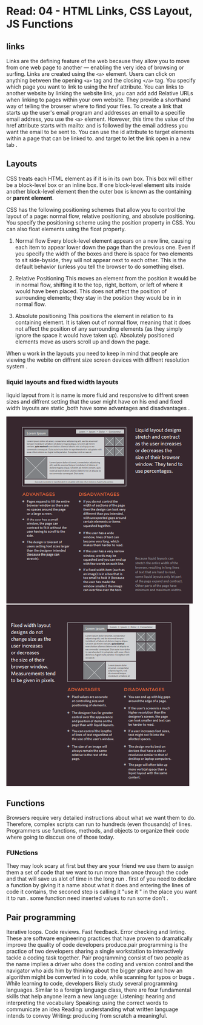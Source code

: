 # Read: 04 - HTML Links, CSS Layout, JS Functions
## links
Links are the defining feature of the web because they allow 
you to move from one web page to another — enabling the
very idea of browsing or surfing. Links are created using the `<a>` element.
Users can click on anything between the opening `<a>` tag and the
 closing `</a>` tag. You specify which page you want to link to using
 the href attribute.
You can links to another website by linking the website link, you 
can add add Relative URLs  when linking to pages within your own
website. They provide a shorthand way of telling the browser where to
find your files.
To create a link that starts up the user's email program and
addresses an email to a specifie  email address, you use the `<a>`
element. However, this time the value of the href attribute starts
with mailto: and is followed by the email address you want the
email to be sent to.
You can use the id attribute to target elements within
a page that can be linked to. and target to let the link open in a new tab .
## Layouts
CSS treats each HTML element as if it is in its
own box. This box will either be a block-level
box or an inline box. If one block-level element sits inside another
block-level element then the outer box is
known as the containing or **parent element**.

CSS has the following positioning schemes that allow you to control
the layout of a page: normal flow, relative positioning, and absolute
positioning. You specify the positioning scheme using the position
property in CSS. You can also float elements using the float property.

1. Normal flow
Every block-level element
appears on a new line, causing
each item to appear lower down
the page than the previous one.
Even if you specify the width
of the boxes and there is space
for two elements to sit side-byside, they will not appear next
to each other. This is the default
behavior (unless you tell the
browser to do something else).

2. Relative Positioning
This moves an element from the
position it would be in normal
flow, shifting it to the top, right,
bottom, or left of where it
would have been placed. This
does not affect the position of
surrounding elements; they stay
in the position they would be in
in normal flow.
3. Absolute positioning
This positions the element
in relation to its containing
element. It is taken out of
normal flow, meaning that it
does not affect the position
of any surrounding elements
(as they simply ignore the
space it would have taken up).
Absolutely positioned elements
move as users scroll up and
down the page.

When u work in the layouts you need to keep in mind 
that people are viewing the webite on diffrent size screen devices
with diffrent resolution system .

### liquid layouts and fixed width layouts 
liquid layout from it is name is more fluid and responsive to diffrent sreen sizes and diffrent setting that the user might have on his end  and fixed width layouts are static ,both have some advantages and disadvantages .


![liquid](/images/liquid.PNG)
![fixed](/images/fixed.PNG)

## Functions
Browsers require very detailed instructions about what
we want them to do. Therefore, complex scripts can run
to hundreds (even thousands) of lines. Programmers use
functions, methods, and objects to organize their code
where going to disccus one of those today.
### FUNctions 
They may look scary at first but they are your friend we use them to assign them a set of code that we want to run more than once through the code and that will save us alot of time in the long run .
first of you need to declare a function  by giving it a name  about what it does and entering the lines of code it contains, the seconed step is calling it "use it " in the place you want it to run . some function need inserted values to run some don't .

## Pair programming 


Iterative loops. Code reviews. Fast feedback. Error checking and linting. These are software engineering practices that have proven to dramatically improve the quality of code developers produce.pair programming is the practice of two developers sharing a single workstation to interactively tackle a coding task together.
Pair programming consist of two people as the name implies a driver who does the coding and version control and the navigator who aids him by thinking about the bigger piture and how an algorithm might be converted in to code, while scanning for typos or bugs .
While learning to code, developers likely study several programming languages. Similar to a foreign language class, there are four fundamental skills that help anyone learn a new language: Listening: hearing and interpreting the vocabulary Speaking: using the correct words to communicate an idea Reading: understanding what written language intends to convey Writing: producing from scratch a meaningful.
